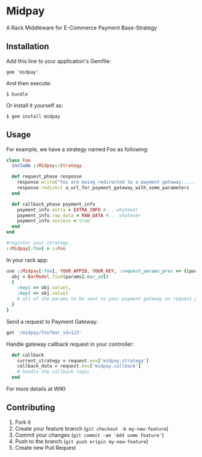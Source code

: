 # Midpay

A Rack Middleware for E-Commerce Payment Base-Strategy

## Installation

Add this line to your application's Gemfile:

    gem 'midpay'

And then execute:

    $ bundle

Or install it yourself as:

    $ gem install midpay

## Usage

For example, we have a strategy named Foo as following:
```ruby
class Foo
  include ::Midpay::Strategy

  def request_phase response
    response.write("You are being redirected to a payment gateway......")
    response.redirect a_url_for_payment_gateway_with_some_parameters
  end

  def callback_phase payment_info
    payment_info.extra = EXTRA_INFO #... whatever
    payment_info.raw_data = RAW_DATA #... whatever
    payment_info.success = true
  end
end

#register your strategy
::Midpay[:foo] = ::Foo
```

In your rack app:

```ruby
use ::Midpay[:foo], YOUR_APPID, YOUR_KEY, :request_params_proc => {|params| 
  obj = BarModel.find(params[:bar_id])
  {
    :key1 => obj.value1,
    :key2 => obj.value2
    # all of the params to be sent to your payment gateway on request phase
  } 
}
```

Send a request to Payment Gateway:

```ruby
get '/midpay/foo?bar_id=123'
```

Handle gateway callback request in your controller:
```ruby
  def callback
    current_strategy = request.env['midpay.strategy']
    callback_data = request.env['midpay.callback']
    # handle the callback logic
  end
```

For more details at WIKI

## Contributing

1. Fork it
2. Create your feature branch (`git checkout -b my-new-feature`)
3. Commit your changes (`git commit -am 'Add some feature'`)
4. Push to the branch (`git push origin my-new-feature`)
5. Create new Pull Request
